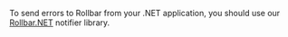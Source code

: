 To send errors to Rollbar from your .NET application, you should use our <a href="https://github.com/rollbar/Rollbar.NET" target="_blank" rel="noopener">Rollbar.NET</a> notifier library.
